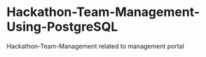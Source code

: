 # Hackathon-Team-Management-Using-PostgreSQL
Hackathon-Team-Management related to management portal
